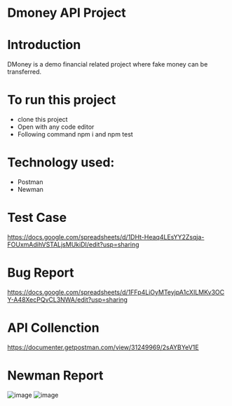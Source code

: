 # Dmoney API Project

# Introduction 
DMoney is a demo financial related project where fake money can be transferred.

# To run this project
- clone this project
- Open with any code editor
- Following command npm i and npm test

# Technology used:
- Postman
- Newman

# Test Case
https://docs.google.com/spreadsheets/d/1DHt-Heaq4LEsYY2Zsqja-FOUxmAdihVSTALjsMUkiDI/edit?usp=sharing

# Bug Report
https://docs.google.com/spreadsheets/d/1FFp4LiOyMTeyjpA1cXILMKv3OCY-A48XecPQvCL3NWA/edit?usp=sharing

# API Collenction
https://documenter.getpostman.com/view/31249969/2sAYBYeV1E

# Newman Report
![image](https://github.com/user-attachments/assets/3a695392-1aec-4534-a02a-d784fd085a5c)
![image](https://github.com/user-attachments/assets/377db682-3ea9-4db9-997a-14b6ca8b504d)


